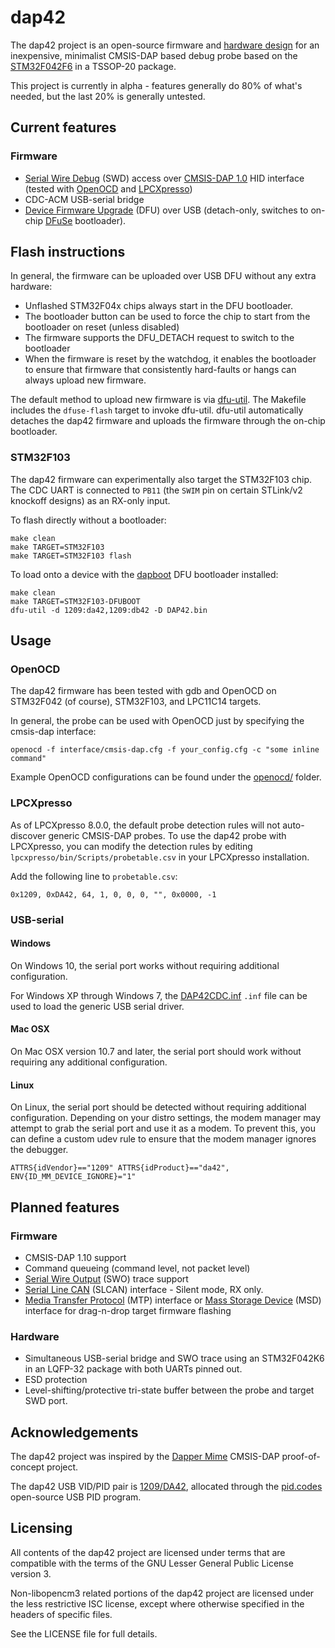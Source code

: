 # dap42
The dap42 project is an open-source firmware and [hardware design](https://github.com/devanlai/dap42-hardware) for an inexpensive, minimalist CMSIS-DAP based debug probe based on the [STM32F042F6](http://www.st.com/web/catalog/mmc/FM141/SC1169/SS1574/LN1823/PF259617) in a TSSOP-20 package.

This project is currently in alpha - features generally do 80% of what's needed, but the last 20% is generally untested.

## Current features
### Firmware
* [Serial Wire Debug](http://www.arm.com/products/system-ip/debug-trace/coresight-soc-components/serial-wire-debug.php) (SWD) access over [CMSIS-DAP 1.0](http://www.arm.com/products/processors/cortex-m/cortex-microcontroller-software-interface-standard.php) HID interface (tested with [OpenOCD](http://openocd.org) and [LPCXpresso](https://www.lpcware.com/lpcxpresso))
* CDC-ACM USB-serial bridge
* [Device Firmware Upgrade](http://www.usb.org/developers/docs/devclass_docs/DFU_1.1.pdf) (DFU) over USB (detach-only, switches to on-chip [DFuSe](http://dfu-util.sourceforge.net/dfuse.html) bootloader).

## Flash instructions
In general, the firmware can be uploaded over USB DFU without any extra hardware:
* Unflashed STM32F04x chips always start in the DFU bootloader.
* The bootloader button can be used to force the chip to start from the bootloader on reset (unless disabled)
* The firmware supports the DFU_DETACH request to switch to the bootloader
* When the firmware is reset by the watchdog, it enables the bootloader to ensure that firmware that consistently hard-faults or hangs can always upload new firmware.

The default method to upload new firmware is via [dfu-util](http://dfu-util.sourceforge.net/). The Makefile includes the `dfuse-flash` target to invoke dfu-util. dfu-util automatically detaches the dap42 firmware and uploads the firmware through the on-chip bootloader.

### STM32F103
The dap42 firmware can experimentally also target the STM32F103 chip. The CDC UART is connected to `PB11` (the `SWIM` pin on certain STLink/v2 knockoff designs) as an RX-only input.

To flash directly without a bootloader:

    make clean
    make TARGET=STM32F103
    make TARGET=STM32F103 flash

To load onto a device with the [dapboot](https://github.com/devanlai/dapboot) DFU bootloader installed:

    make clean
    make TARGET=STM32F103-DFUBOOT
    dfu-util -d 1209:da42,1209:db42 -D DAP42.bin

## Usage
### OpenOCD
The dap42 firmware has been tested with gdb and OpenOCD on STM32F042 (of course), STM32F103, and LPC11C14 targets.

In general, the probe can be used with OpenOCD just by specifying the cmsis-dap interface:

    openocd -f interface/cmsis-dap.cfg -f your_config.cfg -c "some inline command"

Example OpenOCD configurations can be found under the [openocd/](openocd/) folder.

### LPCXpresso
As of LPCXpresso 8.0.0, the default probe detection rules will not auto-discover generic CMSIS-DAP probes.
To use the dap42 probe with LPCXpresso, you can modify the detection rules by editing `lpcxpresso/bin/Scripts/probetable.csv` in your LPCXpresso installation.

Add the following line to `probetable.csv`:

    0x1209, 0xDA42, 64, 1, 0, 0, 0, "", 0x0000, -1

### USB-serial
#### Windows
On Windows 10, the serial port works without requiring additional configuration.

For Windows XP through Windows 7, the [DAP42CDC.inf](drivers/DAP42CDC.inf) `.inf` file can be used to load the generic USB serial driver.

#### Mac OSX
On Mac OSX version 10.7 and later, the serial port should work without requiring any additional configuration.

#### Linux
On Linux, the serial port should be detected without requiring additional configuration.
Depending on your distro settings, the modem manager may attempt to grab the serial port and use it as a modem.
To prevent this, you can define a custom udev rule to ensure that the modem manager ignores the debugger.

    ATTRS{idVendor}=="1209" ATTRS{idProduct}=="da42", ENV{ID_MM_DEVICE_IGNORE}="1"

## Planned features
### Firmware
* CMSIS-DAP 1.10 support
 * Command queueing (command level, not packet level)
 * [Serial Wire Output](http://infocenter.arm.com/help/index.jsp?topic=/com.arm.doc.ddi0314h/Chdfgefg.html) (SWO) trace support
* [Serial Line CAN](http://lxr.free-electrons.com/source/drivers/net/can/slcan.c) (SLCAN) interface - Silent mode, RX only.
* [Media Transfer Protocol](https://en.wikipedia.org/wiki/Media_Transfer_Protocol) (MTP) interface or [Mass Storage Device](https://en.wikipedia.org/wiki/USB_mass_storage_device_class) (MSD) interface for drag-n-drop target firmware flashing

### Hardware
* Simultaneous USB-serial bridge and SWO trace using an STM32F042K6 in an LQFP-32 package with both UARTs pinned out.
* ESD protection
* Level-shifting/protective tri-state buffer between the probe and target SWD port.

## Acknowledgements
The dap42 project was inspired by the [Dapper Mime](http://dappermime.sourceforge.net/) CMSIS-DAP proof-of-concept project.

The dap42 USB VID/PID pair is [1209/DA42](http://pid.codes/1209/DA42/), allocated through the [pid.codes](http://pid.codes/) open-source USB PID program.

## Licensing
All contents of the dap42 project are licensed under terms that are compatible with the terms of the GNU Lesser General Public License version 3.

Non-libopencm3 related portions of the dap42 project are licensed under the less restrictive ISC license, except where otherwise specified in the headers of specific files.

See the LICENSE file for full details.
